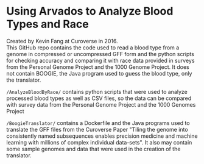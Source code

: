 # Using Arvados to Analyze Blood Types and Race

Created by Kevin Fang at Curoverse in 2016.   
This GitHub repo contains the code used to read a blood type from a genome in compressed or uncompressed GFF form and the python scripts for checking accuracy and comparing it with race data provided in surveys from the Personal Genome Project and the 1000 Genome Project. It does not contain BOOGIE, the Java program used to guess the blood type, only the translator.

`/AnalyzeBloodByRace/` contains python scripts that were used to analyze processed blood types as well as CSV files, so the data can be compared with survey data from the Personal Genome Project and the 1000 Genomes Project

`/BoogieTranslator/` contains a Dockerfile and the Java programs used to translate the GFF files from the Curoverse Paper "Tiling the genome into consistently named subsequences enables precision medicine and machine learning with millions of complex individual data-sets". It also may contain some sample genomes and data that were used in the creation of the translator.
